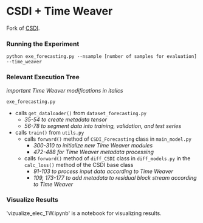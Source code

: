 # CSDI + Time Weaver
Fork of [CSDI](https://github.com/ermongroup/CSDI).

### Running the Experiment 

```shell
python exe_forecasting.py --nsample [number of samples for evaluation] --time_weaver
```

### Relevant Execution Tree

*important Time Weaver modifications in italics*

`exe_forecasting.py`
- calls `get_dataloader()` from `dataset_forecasting.py`
  - *35-54 to create metadata tensor*
  - *56-78 to segment data into training, validation, and test series*
- calls `train()` from `utils.py`
  - calls `forward()` method of `CSDI_Forecasting` class in `main_model.py`
    - *300-310 to initialize new Time Weaver modules*
    - *472-488 for Time Weaver metadata processing*
  - calls `forward()` method of `diff_CSDI` class in `diff_models.py` in the `calc_loss()` method of the CSDI base class
    - *91-103 to process input data according to Time Weaver*
    - *109, 173-177 to add metadata to residual block stream according to Time Weaver*


### Visualize Results
'vizualize_elec_TW.ipynb' is a notebook for visualizing results.

